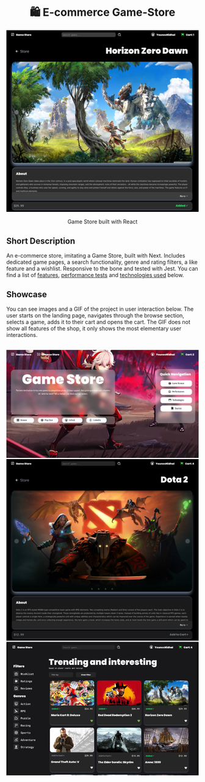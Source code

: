<h1 align="center">🛍️ E-commerce Game-Store</h1>

![](/public/preview.png)

<p align="center">
  Game Store built with React
</p>

## Short Description

An e-commerce store, imitating a Game Store, built with Next. Includes dedicated game pages, a search functionality, genre and rating filters, a like feature and a wishlist. Responsive to the bone and tested with Jest. You can find a list of [features](#features), [performance tests](#performance) and [technologies used](#technologies-used) below.

## Showcase

You can see images and a GIF of the project in user interaction below. The user starts on the landing page, navigates through the browse section, selects a game, adds it to their cart and opens the cart. The GIF does not show all features of the shop, it only shows the most elementary user interactions. <br /> <br />

![](/public/acceuil.png)
![](/public/preview2.png)
![](/public/acc.png)


